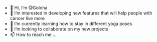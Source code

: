 - 👋 Hi, I’m @Goloha
- 👀 I’m interested in developing new features that will help people with cancer live more
- 🌱 I’m currently learning how to stay in different yoga poses
- 💞️ I’m looking to collaborate on my new projects
- 📫 How to reach me ...

<!---
Goloha/Goloha is a ✨ special ✨ repository because its `README.md` (this file) appears on your GitHub profile.
You can click the Preview link to take a look at your changes.
--->
